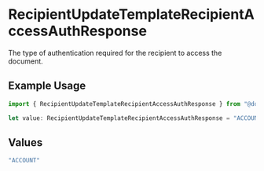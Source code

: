 # RecipientUpdateTemplateRecipientAccessAuthResponse

The type of authentication required for the recipient to access the document.

## Example Usage

```typescript
import { RecipientUpdateTemplateRecipientAccessAuthResponse } from "@documenso/sdk-typescript/models/operations";

let value: RecipientUpdateTemplateRecipientAccessAuthResponse = "ACCOUNT";
```

## Values

```typescript
"ACCOUNT"
```